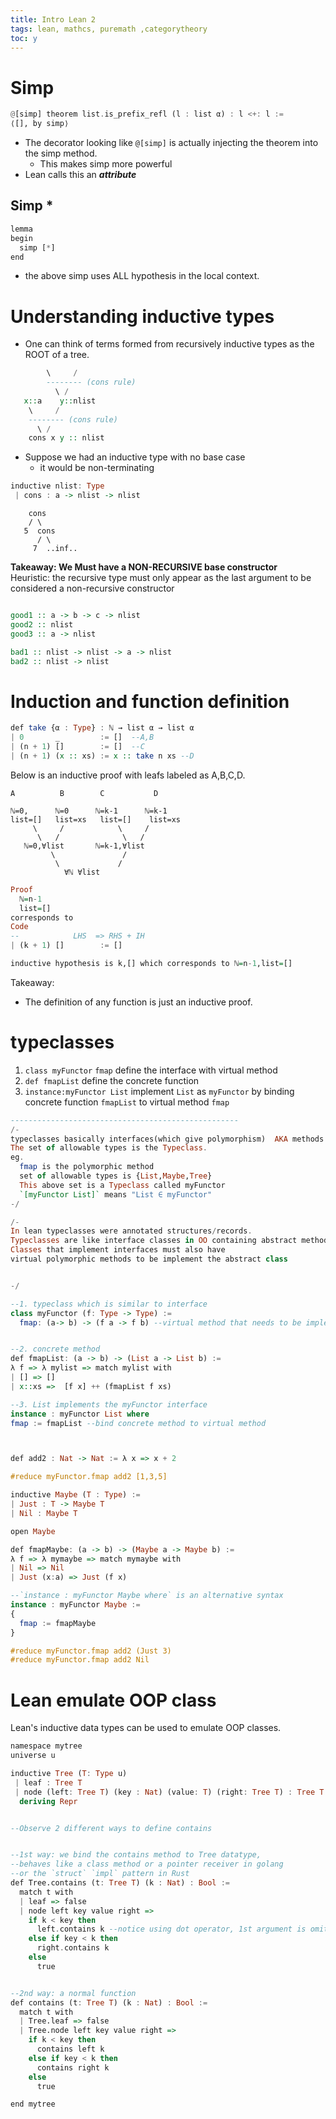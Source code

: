 ```yaml
---
title: Intro Lean 2
tags: lean, mathcs, puremath ,categorytheory
toc: y
---
```


# Simp

```hs
@[simp] theorem list.is_prefix_refl (l : list α) : l <+: l :=
⟨[], by simp⟩
```

* The decorator looking like `@[simp]` is actually injecting the theorem into the simp method.
  * This makes simp more powerful
* Lean calls this an ***attribute***

## Simp *

```hs
lemma 
begin
  simp [*]
end
```

* the above simp uses ALL hypothesis in the local context.


# Understanding inductive types

* One can think of terms formed from recursively inductive types as the ROOT of a tree.

```hs
        \     /
        -------- (cons rule)
          \ /
   x::a    y::nlist
    \     /
    -------- (cons rule)
      \ / 
    cons x y :: nlist
```

* Suppose we had an inductive type with no base case
  * it would be non-terminating

```hs
inductive nlist: Type 
 | cons : a -> nlist -> nlist
```

```text
    cons
    / \
   5  cons
      / \
     7  ..inf..
```

**Takeaway: We Must have a NON-RECURSIVE base constructor**  
Heuristic: the recursive type must only appear as the last argument to be considered a non-recursive constructor 

```hs

good1 :: a -> b -> c -> nlist
good2 :: nlist
good3 :: a -> nlist

bad1 :: nlist -> nlist -> a -> nlist
bad2 :: nlist -> nlist
```


# Induction and function definition

```hs
def take {α : Type} : ℕ → list α → list α
| 0       _         := []  --A,B
| (n + 1) []        := []  --C
| (n + 1) (x :: xs) := x :: take n xs --D
```

Below is an inductive proof with leafs labeled as A,B,C,D.

```text
A          B        C           D

ℕ=0,      ℕ=0      ℕ=k-1      ℕ=k-1
list=[]   list=xs   list=[]    list=xs
     \     /            \     / 
      \   /              \   /
   ℕ=0,∀list       ℕ=k-1,∀list     
         \               / 
          \             /
            ∀ℕ ∀list
```

```hs
Proof
  ℕ=n-1
  list=[]
corresponds to 
Code
--            LHS  => RHS + IH             
| (k + 1) []        := []

inductive hypothesis is k,[] which corresponds to ℕ=n-1,list=[]

```

Takeaway:

* The definition of any function is just an inductive proof.


# typeclasses

1. `class myFunctor` `fmap`
define the interface with virtual method
2. `def fmapList` 
define the concrete function 
3. `instance:myFunctor List` 
implement `List` as `myFunctor` by binding concrete function `fmapList` to virtual method `fmap` 

```hs
---------------------------------------------------
/-
typeclasses basically interfaces(which give polymorphism)  AKA methods will adapt to the type of the parameter. 
The set of allowable types is the Typeclass.  
eg. 
  fmap is the polymorphic method
  set of allowable types is {List,Maybe,Tree}
  This above set is a Typeclass called myFunctor  
  `[myFunctor List]` means "List ∈ myFunctor"
-/

/-
In lean typeclasses were annotated structures/records. 
Typeclasses are like interface classes in OO containing abstract methods
Classes that implement interfaces must also have 
virtual polymorphic methods to be implement the abstract class


-/

--1. typeclass which is similar to interface
class myFunctor (f: Type -> Type) :=
  fmap: (a-> b) -> (f a -> f b) --virtual method that needs to be implemented


--2. concrete method
def fmapList: (a -> b) -> (List a -> List b) :=
λ f => λ mylist => match mylist with 
| [] => []
| x::xs =>  [f x] ++ (fmapList f xs) 

--3. List implements the myFunctor interface
instance : myFunctor List where 
fmap := fmapList --bind concrete method to virtual method



def add2 : Nat -> Nat := λ x => x + 2

#reduce myFunctor.fmap add2 [1,3,5]

inductive Maybe (T : Type) :=
| Just : T -> Maybe T 
| Nil : Maybe T

open Maybe

def fmapMaybe: (a -> b) -> (Maybe a -> Maybe b) :=
λ f => λ mymaybe => match mymaybe with
| Nil => Nil
| Just (x:a) => Just (f x)

--`instance : myFunctor Maybe where` is an alternative syntax
instance : myFunctor Maybe := 
{
  fmap := fmapMaybe
}

#reduce myFunctor.fmap add2 (Just 3)
#reduce myFunctor.fmap add2 Nil

```

# Lean emulate OOP class

Lean's inductive data types can be used to emulate OOP classes.

```hs
namespace mytree 
universe u

inductive Tree (T: Type u) 
 | leaf : Tree T
 | node (left: Tree T) (key : Nat) (value: T) (right: Tree T) : Tree T 
  deriving Repr 


--Observe 2 different ways to define contains


--1st way: we bind the contains method to Tree datatype,
--behaves like a class method or a pointer receiver in golang
--or the `struct` `impl` pattern in Rust
def Tree.contains (t: Tree T) (k : Nat) : Bool := 
  match t with 
  | leaf => false 
  | node left key value right => 
    if k < key then 
      left.contains k --notice using dot operator, 1st argument is omitted
    else if key < k then 
      right.contains k
    else
      true


--2nd way: a normal function
def contains (t: Tree T) (k : Nat) : Bool := 
  match t with 
  | Tree.leaf => false 
  | Tree.node left key value right => 
    if k < key then 
      contains left k
    else if key < k then 
      contains right k
    else
      true

end mytree 
```